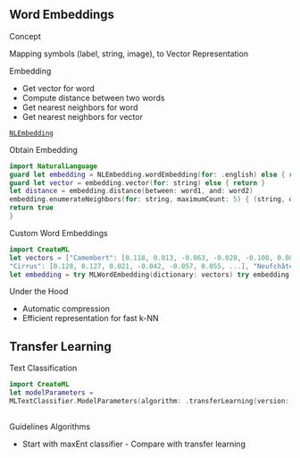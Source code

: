 
## Word Embeddings



Concept


Mapping symbols (label, string, image), to Vector Representation


Embedding



- Get vector for word
- Compute distance between two words
- Get nearest neighbors for word
- Get nearest neighbors for vector


[`NLEmbedding`](https://developer.apple.com/documentation/naturallanguage/nlembedding)


Obtain Embedding


```swift
import NaturalLanguage
guard let embedding = NLEmbedding.wordEmbedding(for: .english) else { return } 
guard let vector = embedding.vector(for: string) else { return }
let distance = embedding.distance(between: word1, and: word2)
embedding.enumerateNeighbors(for: string, maximumCount: 5) { (string, distance) —> Bool in // make use of string and distance
return true
}
```


Custom Word Embeddings

```swift
import CreateML
let vectors = ["Camembert": [0.118, 0.013, -0.063, -0.020, -0.100, 0.088, ...], "Brie": [0.038, 0.008, -0.051, 0.065, -0.198, 0.024, ...],
"Cirrus": [0.128, 0.127, 0.021, -0.042, -0.057, 0.055, ...], "Neufchâtel": [0.308, 0.094, -0.011, 0.155, -0.005, 0.021...], ...]
let embedding = try MLWordEmbedding(dictionary: vectors) try embedding.write(to: url)
```


Under the Hood

- Automatic compression
- Efficient representation for fast k-NN






## Transfer Learning

Text Classification


```swift
import CreateML
let modelParameters =
MLTextClassifier.ModelParameters(algorithm: .transferLearning(version: 1))
 
```



Guidelines
Algorithms

- Start with maxEnt classifier - Compare with transfer learning